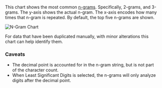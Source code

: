 This chart shows the most common <a href='https://en.wikipedia.org/wiki/N-gram'>n-grams</a>. Specifically, 2-grams, and 3-grams. The y-axis shows the actual n-gram. The x-axis encodes how many times that n-gram is repeated. By default, the top five n-grams are shown.

![N-Gram Chart](./assets/descriptions/n-gram.svg)



For data that have been duplicated manually, with minor alterations this chart can help identify them.

### Caveats
* The decimal point is accounted for in the n-gram string, but is not part of the character count.
* When Least Significant Digits is selected, the n-grams will only analyze digits after the decimal point.